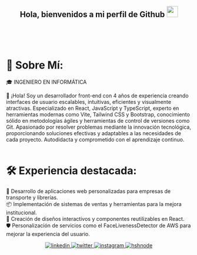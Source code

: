 <div align="center">
<h2> Hola, bienvenidos a mi perfil de Github <img src="https://github.com/abdoachhoubi/abdoachhoubi/blob/main/gifs/Hi.gif" width="30"></h2>
<br />
<br />
<br />
</div>

# 💫 Sobre Mí:
<P>🎓 INGENIERO EN INFORMÁTICA</P>

👋 ¡Hola! Soy un desarrollador front-end con 4 años de experiencia creando interfaces de usuario escalables, intuitivas, eficientes y visualmente atractivas. Especializado en React, JavaScript y TypeScript, experto en herramientas modernas como Vite, Tailwind CSS y Bootstrap, conocimiento sólido en metodologías ágiles y herramientas de control de versiones como Git.
Apasionado por resolver problemas mediante la innovación tecnológica, proporcionando soluciones efectivas y adaptables a las necesidades de cada proyecto. Autodidacta y comprometido con el aprendizaje continuo.
</br>
</br>
# 🛠️ Experiencia destacada: </br>
🌟 Desarrollo de aplicaciones web personalizadas para empresas de transporte y librerías. </br>
📦 Implementación de sistemas de ventas y herramientas para la mejora institucional. </br>
🎨 Creación de diseños interactivos y componentes reutilizables en React. </br>
🛡️ Personalización de servicios como el FaceLivenessDetector de AWS para mejorar la experiencia del usuario.


<div align="center">
  
  <a href="https://linkedin.com/in/abdoachhoubi" target="_blank">
    <img src=https://img.shields.io/badge/linkedin-%2300acee.svg?color=405DE6&style=for-the-badge&logo=linkedin&logoColor=white alt=linkedin style="margin-bottom: 5px;" />
  </a>
  <a href="https://twitter.com/abdo_achhoubi" target="_blank">
    <img src=https://img.shields.io/badge/twitter-%2300acee.svg?color=1DA1F2&style=for-the-badge&logo=twitter&logoColor=white alt=twitter style="margin-bottom: 5px;" />
  </a>
  <a href="https://instagram.com/abdo.achhoubi" target="_blank">
    <img src=https://img.shields.io/badge/instagram-%ff5851db.svg?color=C13584&style=for-the-badge&logo=instagram&logoColor=white alt=instagram style="margin-bottom: 5px;" />
  </a>
  <a href="https://achhoubiplus.hashnode.dev" target="_blank">
    <img src=https://img.shields.io/badge/hashnode-%2300acee.svg?color=2962FF&style=for-the-badge&logo=hashnode&logoColor=white alt=hshnode style="margin-bottom: 5px;" />
  </a>

</div>
